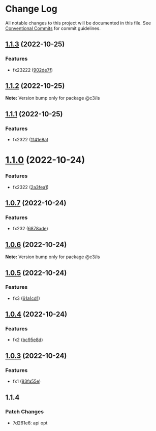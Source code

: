 # Change Log

All notable changes to this project will be documented in this file. See [Conventional Commits](https://conventionalcommits.org) for commit guidelines.

## [1.1.3](https://github.com/che3vinci/c3/compare/@c3/is@1.1.2...@c3/is@1.1.3) (2022-10-25)

### Features

- fx23222 ([902de7f](https://github.com/che3vinci/c3/commit/902de7ff567bab9ee228bb5a652b0b1173882979))

## [1.1.2](https://github.com/che3vinci/c3/compare/@c3/is@1.1.1...@c3/is@1.1.2) (2022-10-25)

**Note:** Version bump only for package @c3/is

## [1.1.1](https://github.com/che3vinci/c3/compare/@c3/is@1.1.0...@c3/is@1.1.1) (2022-10-25)

### Features

- fx2322 ([1141e8a](https://github.com/che3vinci/c3/commit/1141e8a22f0c8af450f1dde2d610dae385f5af49))

# [1.1.0](https://github.com/che3vinci/c3/compare/@c3/is@1.0.7...@c3/is@1.1.0) (2022-10-24)

### Features

- fx2322 ([2a3fea1](https://github.com/che3vinci/c3/commit/2a3fea11cf388af1a34a4750c17fc64e2e46b8ab))

## [1.0.7](https://github.com/che3vinci/c3/compare/@c3/is@1.0.6...@c3/is@1.0.7) (2022-10-24)

### Features

- fx232 ([6878ade](https://github.com/che3vinci/c3/commit/6878adec68b75681e8214a9679bf34deb0faee01))

## [1.0.6](https://github.com/che3vinci/c3/compare/@c3/is@1.0.5...@c3/is@1.0.6) (2022-10-24)

**Note:** Version bump only for package @c3/is

## [1.0.5](https://github.com/che3vinci/c3/compare/@c3/is@1.0.4...@c3/is@1.0.5) (2022-10-24)

### Features

- fx3 ([61a1cd1](https://github.com/che3vinci/c3/commit/61a1cd17d790e1e559ac366bbbfae0e219c06b61))

## [1.0.4](https://github.com/che3vinci/c3/compare/@c3/is@1.0.3...@c3/is@1.0.4) (2022-10-24)

### Features

- fx2 ([bc95e8d](https://github.com/che3vinci/c3/commit/bc95e8d6af271e0f0aa7f85524499c6db995772a))

## [1.0.3](https://github.com/che3vinci/c3/compare/@c3/is@1.0.2...@c3/is@1.0.3) (2022-10-24)

### Features

- fx1 ([83fa55e](https://github.com/che3vinci/c3/commit/83fa55e9299611c5ab77fffab8b0c6a7e4e88d64))

## 1.1.4

### Patch Changes

- 7d261e6: api opt
